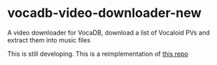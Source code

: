 # vocadb-video-downloader-new
A video downloader for VocaDB, download a list of Vocaloid PVs and extract them into music files

This is still developing. This is a reimplementation of [this repo](https://github.com/CXwudi/vocadb-video-downloader)

